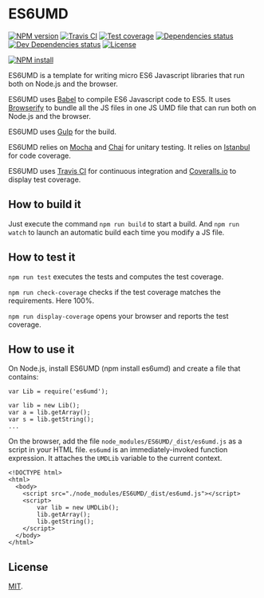 # ES6UMD

[![NPM version][npm-image]][npm-url]
[![Travis CI][travis-image]][travis-url]
[![Test coverage][coveralls-image]][coveralls-url]
[![Dependencies status][dependencies-image]][dependencies-url]
[![Dev Dependencies status][devdependencies-image]][devdependencies-url]
[![License][license-image]](LICENSE.md)
<!--- [![node version][node-image]][node-url] -->

[![NPM install][npm-install-image]][npm-install-url]

ES6UMD is a template for writing micro ES6 Javascript libraries that run both on Node.js and the browser.

ES6UMD uses [Babel](https://babeljs.io) to compile ES6 Javascript code to ES5. It uses [Browserify](http://browserify.org) to bundle all the JS files in one JS UMD file that can run both on Node.js and the browser.

ES6UMD uses [Gulp](http://gulpjs.com) for the build.

ES6UMD relies on [Mocha](https://mochajs.org) and [Chai](http://chaijs.com) for unitary testing. It relies on [Istanbul](https://gotwarlost.github.io/istanbul/) for code coverage.

ES6UMD uses [Travis CI](https://travis-ci.org) for continuous integration and [Coveralls.io](https://coveralls.io) to display test coverage.


## How to build it

Just execute the command `npm run build` to start a build. And `npm run watch` to launch an automatic build each time you modify a JS file. 


## How to test it

`npm run test` executes the tests and computes the test coverage.

`npm run check-coverage` checks if the test coverage matches the requirements. Here 100%.

`npm run display-coverage` opens your browser and reports the test coverage.


## How to use it

On Node.js, install ES6UMD (npm install es6umd) and create a file that contains:

```
var Lib = require('es6umd');

var lib = new Lib();
var a = lib.getArray();
var s = lib.getString();
...
```

On the browser, add the file `node_modules/ES6UMD/_dist/es6umd.js` as a script in your HTML file. `es6umd` is an immediately-invoked function expression. It attaches the `UMDLib` variable to the current context.

```
<!DOCTYPE html>
<html>
  <body>
    <script src="./node_modules/ES6UMD/_dist/es6umd.js"></script>
    <script>
        var lib = new UMDLib();
        lib.getArray();
        lib.getString();
    </script>
  </body>
</html>
```

## License

[MIT](LICENSE.md).

<!--- URls -->

[npm-image]: https://img.shields.io/npm/v/es6umd.svg?style=flat-square
[npm-install-image]: https://nodei.co/npm/es6umd.png?compact=true
[node-image]: https://img.shields.io/badge/node.js-%3E=_0.10-green.svg?style=flat-square
[download-image]: https://img.shields.io/npm/dm/es6umd.svg?style=flat-square
[travis-image]: https://img.shields.io/travis/jclo/es6umd.svg?style=flat-square
[coveralls-image]: https://img.shields.io/coveralls/jclo/es6umd/master.svg?style=flat-square
[dependencies-image]: https://david-dm.org/jclo/es6umd/status.svg?theme=shields.io
[devdependencies-image]: https://david-dm.org/jclo/es6umd/dev-status.svg?theme=shields.io
[license-image]: https://img.shields.io/npm/l/es6umd.svg?style=flat-square

[npm-url]: https://www.npmjs.com/package/es6umd
[npm-install-url]: https://nodei.co/npm/es6umd
[node-url]: http://nodejs.org/download
[download-url]: https://www.npmjs.com/package/es6umd
[travis-url]: https://travis-ci.org/jclo/es6umd
[coveralls-url]: https://coveralls.io/github/jclo/es6umd?branch=master
[dependencies-url]: https://david-dm.org/jclo/es6umd#info=dependencies
[devdependencies-url]: https://david-dm.org/jclo/es6umd#info=devDependencies
[license-url]: http://opensource.org/licenses/MIT

